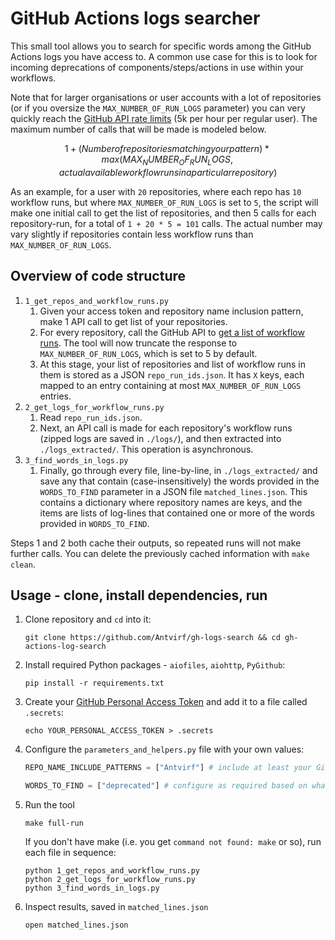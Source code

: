 # GitHub Actions logs searcher

This small tool allows you to search for specific words among the GitHub Actions logs you have access to. A common use case for this is to look for incoming deprecations of components/steps/actions in use within your workflows.

Note that for larger organisations or user accounts with a lot of repositories (or if you oversize the `MAX_NUMBER_OF_RUN_LOGS` parameter) you can very quickly reach the [GitHub API rate limits](https://docs.github.com/en/rest/overview/resources-in-the-rest-api?apiVersion=2022-11-28#rate-limiting) (5k per hour per regular user). The maximum number of calls that will be made is modeled below.

```math
1 + (Number of repositories matching your pattern) * max(MAX_NUMBER_OF_RUN_LOGS, actual available workflow runs in a particular repository)
```

As an example, for a user with `20` repositories, where each repo has `10` workflow runs, but where `MAX_NUMBER_OF_RUN_LOGS` is set to `5`, the script will make one initial call to get the list of repositories, and then 5 calls for each repository-run, for a total of `1 + 20 * 5 = 101` calls. The actual number may vary slightly if repositories contain less workflow runs than `MAX_NUMBER_OF_RUN_LOGS`.

## Overview of code structure

1. `1_get_repos_and_workflow_runs.py`
    1. Given your access token and repository name inclusion pattern, make 1 API call to get list of your repositories.
    1. For every repository, call the GitHub API to [get a list of workflow runs](https://docs.github.com/en/rest/actions/workflow-runs?apiVersion=2022-11-28#list-workflow-runs-for-a-repository). The tool will now truncate the response to `MAX_NUMBER_OF_RUN_LOGS`, which is set to 5 by default.
    1. At this stage, your list of repositories and list of workflow runs in them is stored as a JSON `repo_run_ids.json`. It has `X` keys, each mapped to an entry containing at most `MAX_NUMBER_OF_RUN_LOGS` entries.
1. `2_get_logs_for_workflow_runs.py`
    1. Read `repo_run_ids.json`.
    1. Next, an API call is made for each repository's workflow runs (zipped logs are saved in `./logs/`), and then extracted into `./logs_extracted/`. This operation is asynchronous.
1. `3_find_words_in_logs.py`
    1. Finally, go through every file, line-by-line, in `./logs_extracted/` and save any that contain (case-insensitively) the words provided in the `WORDS_TO_FIND` parameter in a JSON file `matched_lines.json`. This contains a dictionary where repository names are keys, and the items are lists of log-lines that contained one or more of the words provided in `WORDS_TO_FIND`.

Steps 1 and 2 both cache their outputs, so repeated runs will not make further calls. You can delete the previously cached information with `make clean`.

## Usage - clone, install dependencies, run

1. Clone repository and `cd` into it:

    ```shell
    git clone https://github.com/Antvirf/gh-logs-search && cd gh-actions-log-search
    ```

1. Install required Python packages - `aiofiles`, `aiohttp`, `PyGithub`:

    ```shell
    pip install -r requirements.txt
    ```

1. Create your [GitHub Personal Access Token](https://docs.github.com/en/authentication/keeping-your-account-and-data-secure/creating-a-personal-access-token) and add it to a file called `.secrets`:

    ```shell
    echo YOUR_PERSONAL_ACCESS_TOKEN > .secrets
    ```

1. Configure the `parameters_and_helpers.py` file with your own values:

    ```python
    REPO_NAME_INCLUDE_PATTERNS = ["Antvirf"] # include at least your GitHub username or organization name, or specific repository name if desired

    WORDS_TO_FIND = ["deprecated"] # configure as required based on what you are looking for
    ```

1. Run the tool

    ```shell
    make full-run
    ```

    If you don't have make (i.e. you get `command not found: make` or so), run each file in sequence:

    ```shell
    python 1_get_repos_and_workflow_runs.py
    python 2_get_logs_for_workflow_runs.py
    python 3_find_words_in_logs.py
    ```

1. Inspect results, saved in `matched_lines.json`

    ```shell
    open matched_lines.json
    ```
